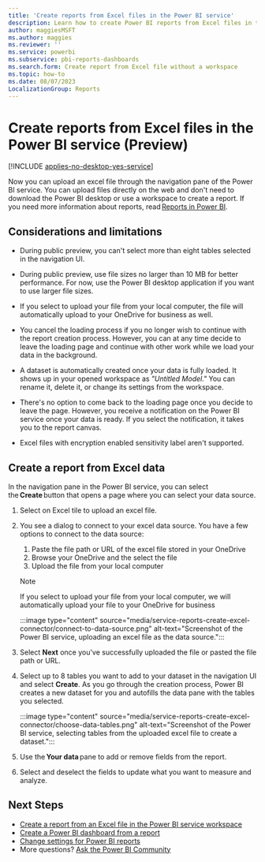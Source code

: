 ```yaml
---
title: 'Create reports from Excel files in the Power BI service'
description: Learn how to create Power BI reports from Excel files in the Power BI service without using desktop or a workspace.
author: maggiesMSFT
ms.author: maggies
ms.reviewer: ''
ms.service: powerbi
ms.subservice: pbi-reports-dashboards
ms.search.form: Create report from Excel file without a workspace
ms.topic: how-to
ms.date: 08/07/2023
LocalizationGroup: Reports
---
```

# Create reports from Excel files in the Power BI service (Preview)

[!INCLUDE [applies-no-desktop-yes-service](../includes/applies-yes-desktop-yes-service.md)]

Now you can upload an excel file through the navigation pane of the Power BI service. You can upload files directly on the web and don't need to download the Power BI desktop or use a workspace to create a report. If you need more information about reports, read [Reports in Power BI](../consumer/end-user-reports.md). 

## Considerations and limitations

- During public preview, you can't select more than eight tables selected in the navigation UI. 

- During public preview, use file sizes no larger than 10 MB for better performance. For now, use the Power BI desktop application if you want to use larger file sizes.

- If you select to upload your file from your local computer, the file will automatically upload to your OneDrive for business as well.

- You cancel the loading process if you no longer wish to continue with the report creation process. However, you can at any time decide to leave the loading page and continue with other work while we load your data in the background.

- A dataset is automatically created once your data is fully loaded. It shows up in your opened workspace as *"Untitled Model."* You can rename it, delete it, or change its settings from the workspace.

- There's no option to come back to the loading page once you decide to leave the page. However, you receive a notification on the Power BI service once your data is ready. If you select the notification, it takes you to the report canvas.

- Excel files with encryption enabled sensitivity label aren't supported.  

## Create a report from Excel data 

In the navigation pane in the Power BI service, you can select the **Create** button that opens a page where you can select your data source.

 1. Select on Excel tile to upload an excel file.

 1. You see a dialog to connect to your excel data source. You have a few options to connect to the data source:
     1. Paste the file path or URL of the excel file stored in your OneDrive 
     1. Browse your OneDrive and the select the file
     1. Upload the file from your local computer
     > [!NOTE]
     > If you select to upload your file from your local computer, we will automatically upload your file to your OneDrive for business

    :::image type="content" source="media/service-reports-create-excel-connector/connect-to-data-source.png" alt-text="Screenshot of the Power BI service, uploading an excel file as the data source.":::

 1. Select **Next** once you've successfully uploaded the file or pasted the file path or URL. 

 1. Select up to 8 tables you want to add to your dataset in the navigation UI and select **Create**. As you go through the creation process, Power BI creates a new dataset for you and autofills the data pane with the tables you selected.
     
    :::image type="content" source="media/service-reports-create-excel-connector/choose-data-tables.png" alt-text="Screenshot of the Power BI service, selecting tables from the uploaded excel file to create a dataset.":::

 1. Use the **Your data** pane to add or remove fields from the report. 

 1. Select and deselect the fields to update what you want to measure and analyze.
 
 ## Next Steps
* [Create a report from an Excel file in the Power BI service workspace](service-report-create-new.md)
* [Create a Power BI dashboard from a report](service-dashboard-create.md)
* [Change settings for Power BI reports](power-bi-report-settings.md)
* More questions? [Ask the Power BI Community](https://community.powerbi.com/)
 